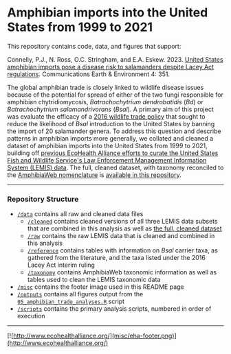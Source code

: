 # Amphibian imports into the United States from 1999 to 2021

This repository contains code, data, and figures that support:

Connelly, P.J., N. Ross, O.C. Stringham, and E.A. Eskew. 2023. [United States amphibian imports pose a disease risk to salamanders despite Lacey Act regulations](https://doi.org/10.1038/s43247-023-01004-z). Communications Earth & Environment 4: 351.

The global amphibian trade is closely linked to wildlife disease issues because of the potential for spread of either of the two fungi responsible for amphibian chytridiomycosis, *Batrachochytrium dendrobatidis* (*Bd*) or *Batrachochytrium salamandrivorans* (*Bsal*). A primary aim of this project was evaluate the efficacy of a [2016 wildlife trade policy](https://www.federalregister.gov/documents/2016/01/13/2016-00452/injurious-wildlife-species-listing-salamanders-due-to-risk-of-salamander-chytrid-fungus) that sought to reduce the likelihood of *Bsal* introduction to the United States by banning the import of 20 salamander genera. To address this question and describe patterns in amphibian imports more generally, we collated and cleaned a dataset of amphibian imports into the United States from 1999 to 2021, building off [previous EcoHealth Alliance efforts to curate the United States Fish and Wildlife Service's Law Enforcement Management Information System (LEMIS) data](https://doi.org/10.1038/s41597-020-0354-5). The full, cleaned dataset, with taxonomy reconciled to the [AmphibiaWeb nomenclature](https://amphibiaweb.org/taxonomy/AWtaxonomy.html) is [available in this repository](/data/cleaned/harmonized_amphibian_LEMIS_1999_to_2021.csv).

--- 

### Repository Structure

- [`/data`](/data) contains all raw and cleaned data files
	- [`/cleaned`](/data/cleaned) contains cleaned versions of all three LEMIS data subsets that are combined in this analysis as well as [the full, cleaned dataset](/data/cleaned/harmonized_amphibian_LEMIS_1999_to_2021.csv)
	- [`/raw`](/data/raw) contains the raw LEMIS data that is cleaned and combined in this analysis
	- [`/reference`](/data/reference) contains tables with information on *Bsal* carrier taxa, as gathered from the literature, and the taxa listed under the 2016 Lacey Act interim ruling
	- [`/taxonomy`](/data/taxonomy) contains AmphibiaWeb taxonomic information as well as tables used to clean the LEMIS taxonomic data
- [`/misc`](/misc) contains the footer image used in this README page
- [`/outputs`](/outputs) contains all figures output from the [`05_amphibian_trade_analyses.R`](/scripts/05_amphibian_trade_analyses.R) script
- [`/scripts`](/scripts) contains the primary analysis scripts, numbered in order of execution

---

[![http://www.ecohealthalliance.org/](misc/eha-footer.png)](http://www.ecohealthalliance.org/)